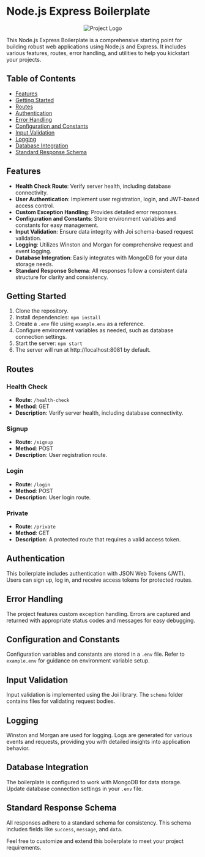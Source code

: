 # Node.js Express Boilerplate

<p align="center">
  <img src="https://miro.medium.com/v2/resize:fit:365/1*Jr3NFSKTfQWRUyjblBSKeg.png" alt="Project Logo">
</p>

This Node.js Express Boilerplate is a comprehensive starting point for building robust web applications using Node.js and Express. It includes various features, routes, error handling, and utilities to help you kickstart your projects.

## Table of Contents
- [Features](#features)
- [Getting Started](#getting-started)
- [Routes](#routes)
- [Authentication](#authentication)
- [Error Handling](#error-handling)
- [Configuration and Constants](#configuration-and-constants)
- [Input Validation](#input-validation)
- [Logging](#logging)
- [Database Integration](#database-integration)
- [Standard Response Schema](#standard-response-schema)

## Features

- **Health Check Route**: Verify server health, including database connectivity.
- **User Authentication**: Implement user registration, login, and JWT-based access control.
- **Custom Exception Handling**: Provides detailed error responses.
- **Configuration and Constants**: Store environment variables and constants for easy management.
- **Input Validation**: Ensure data integrity with Joi schema-based request validation.
- **Logging**: Utilizes Winston and Morgan for comprehensive request and event logging.
- **Database Integration**: Easily integrates with MongoDB for your data storage needs.
- **Standard Response Schema**: All responses follow a consistent data structure for clarity and consistency.

## Getting Started

1. Clone the repository.
2. Install dependencies: `npm install`
3. Create a `.env` file using `example.env` as a reference.
4. Configure environment variables as needed, such as database connection settings.
5. Start the server: `npm start`
6. The server will run at http://localhost:8081 by default.

## Routes

### Health Check

- **Route**: `/health-check`
- **Method**: GET
- **Description**: Verify server health, including database connectivity.

### Signup

- **Route**: `/signup`
- **Method**: POST
- **Description**: User registration route.

### Login

- **Route**: `/login`
- **Method**: POST
- **Description**: User login route.

### Private

- **Route**: `/private`
- **Method**: GET
- **Description**: A protected route that requires a valid access token.

## Authentication

This boilerplate includes authentication with JSON Web Tokens (JWT). Users can sign up, log in, and receive access tokens for protected routes.

## Error Handling

The project features custom exception handling. Errors are captured and returned with appropriate status codes and messages for easy debugging.

## Configuration and Constants

Configuration variables and constants are stored in a `.env` file. Refer to `example.env` for guidance on environment variable setup.

## Input Validation

Input validation is implemented using the Joi library. The `schema` folder contains files for validating request bodies.

## Logging

Winston and Morgan are used for logging. Logs are generated for various events and requests, providing you with detailed insights into application behavior.

## Database Integration

The boilerplate is configured to work with MongoDB for data storage. Update database connection settings in your `.env` file.

## Standard Response Schema

All responses adhere to a standard schema for consistency. This schema includes fields like `success`, `message`, and `data`.

Feel free to customize and extend this boilerplate to meet your project requirements.
